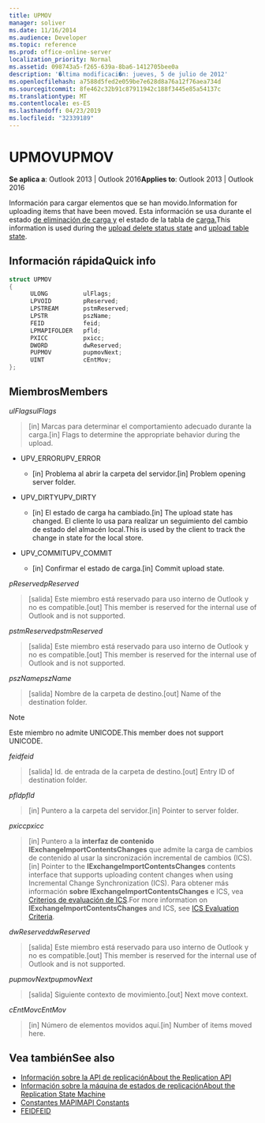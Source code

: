 ```yaml
---
title: UPMOV
manager: soliver
ms.date: 11/16/2014
ms.audience: Developer
ms.topic: reference
ms.prod: office-online-server
localization_priority: Normal
ms.assetid: 098743a5-f265-639a-8ba6-1412705bee0a
description: '�ltima modificaci�n: jueves, 5 de julio de 2012'
ms.openlocfilehash: a7588d5fed2e059be7e628d8a76a12f76aea734d
ms.sourcegitcommit: 8fe462c32b91c87911942c188f3445e85a54137c
ms.translationtype: MT
ms.contentlocale: es-ES
ms.lasthandoff: 04/23/2019
ms.locfileid: "32339189"
---
```

# <a name="upmov"></a><span data-ttu-id="da9c2-103">UPMOV</span><span class="sxs-lookup"><span data-stu-id="da9c2-103">UPMOV</span></span>
 
<span data-ttu-id="da9c2-104">**Se aplica a**: Outlook 2013 | Outlook 2016</span><span class="sxs-lookup"><span data-stu-id="da9c2-104">**Applies to**: Outlook 2013 | Outlook 2016</span></span> 
  
<span data-ttu-id="da9c2-105">Información para cargar elementos que se han movido.</span><span class="sxs-lookup"><span data-stu-id="da9c2-105">Information for uploading items that have been moved.</span></span> <span data-ttu-id="da9c2-106">Esta información se usa durante el estado [de eliminación de carga y](upload-delete-status-state.md) el estado de la tabla de [carga.](upload-table-state.md)</span><span class="sxs-lookup"><span data-stu-id="da9c2-106">This information is used during the [upload delete status state](upload-delete-status-state.md) and [upload table state](upload-table-state.md).</span></span>
  
## <a name="quick-info"></a><span data-ttu-id="da9c2-107">Información rápida</span><span class="sxs-lookup"><span data-stu-id="da9c2-107">Quick info</span></span>

```cpp
struct UPMOV 
{ 
      ULONG          ulFlags; 
      LPVOID         pReserved; 
      LPSTREAM       pstmReserved; 
      LPSTR          pszName; 
      FEID           feid; 
      LPMAPIFOLDER   pfld; 
      PXICC          pxicc; 
      DWORD          dwReserved; 
      PUPMOV         pupmovNext; 
      UINT           cEntMov; 
};
```

## <a name="members"></a><span data-ttu-id="da9c2-108">Miembros</span><span class="sxs-lookup"><span data-stu-id="da9c2-108">Members</span></span>

<span data-ttu-id="da9c2-109">_ulFlags_</span><span class="sxs-lookup"><span data-stu-id="da9c2-109">_ulFlags_</span></span>
  
> <span data-ttu-id="da9c2-110">[in] Marcas para determinar el comportamiento adecuado durante la carga.</span><span class="sxs-lookup"><span data-stu-id="da9c2-110">[in] Flags to determine the appropriate behavior during the upload.</span></span>
    
  - <span data-ttu-id="da9c2-111">UPV_ERROR</span><span class="sxs-lookup"><span data-stu-id="da9c2-111">UPV_ERROR</span></span>
    
    - <span data-ttu-id="da9c2-112">[in] Problema al abrir la carpeta del servidor.</span><span class="sxs-lookup"><span data-stu-id="da9c2-112">[in] Problem opening server folder.</span></span>
    
  - <span data-ttu-id="da9c2-113">UPV_DIRTY</span><span class="sxs-lookup"><span data-stu-id="da9c2-113">UPV_DIRTY</span></span>
    
    - <span data-ttu-id="da9c2-114">[in] El estado de carga ha cambiado.</span><span class="sxs-lookup"><span data-stu-id="da9c2-114">[in] The upload state has changed.</span></span> <span data-ttu-id="da9c2-115">El cliente lo usa para realizar un seguimiento del cambio de estado del almacén local.</span><span class="sxs-lookup"><span data-stu-id="da9c2-115">This is used by the client to track the change in state for the local store.</span></span>
    
  - <span data-ttu-id="da9c2-116">UPV_COMMIT</span><span class="sxs-lookup"><span data-stu-id="da9c2-116">UPV_COMMIT</span></span>
    
    - <span data-ttu-id="da9c2-117">[in] Confirmar el estado de carga.</span><span class="sxs-lookup"><span data-stu-id="da9c2-117">[in] Commit upload state.</span></span>
    
<span data-ttu-id="da9c2-118">_pReserved_</span><span class="sxs-lookup"><span data-stu-id="da9c2-118">_pReserved_</span></span>
  
>  <span data-ttu-id="da9c2-119">[salida] Este miembro está reservado para uso interno de Outlook y no es compatible.</span><span class="sxs-lookup"><span data-stu-id="da9c2-119">[out] This member is reserved for the internal use of Outlook and is not supported.</span></span> 
    
<span data-ttu-id="da9c2-120">_pstmReserved_</span><span class="sxs-lookup"><span data-stu-id="da9c2-120">_pstmReserved_</span></span>
  
>  <span data-ttu-id="da9c2-121">[salida] Este miembro está reservado para uso interno de Outlook y no es compatible.</span><span class="sxs-lookup"><span data-stu-id="da9c2-121">[out] This member is reserved for the internal use of Outlook and is not supported.</span></span> 
    
<span data-ttu-id="da9c2-122">_pszName_</span><span class="sxs-lookup"><span data-stu-id="da9c2-122">_pszName_</span></span>
  
>  <span data-ttu-id="da9c2-123">[salida] Nombre de la carpeta de destino.</span><span class="sxs-lookup"><span data-stu-id="da9c2-123">[out] Name of the destination folder.</span></span> 
    
  > [!NOTE]
  > <span data-ttu-id="da9c2-124">Este miembro no admite UNICODE.</span><span class="sxs-lookup"><span data-stu-id="da9c2-124">This member does not support UNICODE.</span></span> 
  
<span data-ttu-id="da9c2-125">_feid_</span><span class="sxs-lookup"><span data-stu-id="da9c2-125">_feid_</span></span>
  
>  <span data-ttu-id="da9c2-126">[salida] Id. de entrada de la carpeta de destino.</span><span class="sxs-lookup"><span data-stu-id="da9c2-126">[out] Entry ID of destination folder.</span></span> 
    
<span data-ttu-id="da9c2-127">_pfld_</span><span class="sxs-lookup"><span data-stu-id="da9c2-127">_pfld_</span></span>
  
>  <span data-ttu-id="da9c2-128">[in] Puntero a la carpeta del servidor.</span><span class="sxs-lookup"><span data-stu-id="da9c2-128">[in] Pointer to server folder.</span></span> 
    
<span data-ttu-id="da9c2-129">_pxicc_</span><span class="sxs-lookup"><span data-stu-id="da9c2-129">_pxicc_</span></span>
  
>  <span data-ttu-id="da9c2-130">[in] Puntero a la **interfaz de contenido IExchangeImportContentsChanges** que admite la carga de cambios de contenido al usar la sincronización incremental de cambios (ICS).</span><span class="sxs-lookup"><span data-stu-id="da9c2-130">[in] Pointer to the **IExchangeImportContentsChanges** contents interface that supports uploading content changes when using Incremental Change Synchronization (ICS).</span></span> <span data-ttu-id="da9c2-131">Para obtener más información **sobre IExchangeImportContentsChanges** e ICS, vea [Criterios de evaluación de ICS](https://msdn.microsoft.com/library/aa579252%28EXCHG.80%29.aspx).</span><span class="sxs-lookup"><span data-stu-id="da9c2-131">For more information on **IExchangeImportContentsChanges** and ICS, see [ICS Evaluation Criteria](https://msdn.microsoft.com/library/aa579252%28EXCHG.80%29.aspx).</span></span>
    
<span data-ttu-id="da9c2-132">_dwReserved_</span><span class="sxs-lookup"><span data-stu-id="da9c2-132">_dwReserved_</span></span>
  
>  <span data-ttu-id="da9c2-133">[salida] Este miembro está reservado para uso interno de Outlook y no es compatible.</span><span class="sxs-lookup"><span data-stu-id="da9c2-133">[out] This member is reserved for the internal use of Outlook and is not supported.</span></span> 
    
<span data-ttu-id="da9c2-134">_pupmovNext_</span><span class="sxs-lookup"><span data-stu-id="da9c2-134">_pupmovNext_</span></span>
  
>  <span data-ttu-id="da9c2-135">[salida] Siguiente contexto de movimiento.</span><span class="sxs-lookup"><span data-stu-id="da9c2-135">[out] Next move context.</span></span> 
    
<span data-ttu-id="da9c2-136">_cEntMov_</span><span class="sxs-lookup"><span data-stu-id="da9c2-136">_cEntMov_</span></span>
  
>  <span data-ttu-id="da9c2-137">[in] Número de elementos movidos aquí.</span><span class="sxs-lookup"><span data-stu-id="da9c2-137">[in] Number of items moved here.</span></span> 
    
## <a name="see-also"></a><span data-ttu-id="da9c2-138">Vea también</span><span class="sxs-lookup"><span data-stu-id="da9c2-138">See also</span></span>

- [<span data-ttu-id="da9c2-139">Información sobre la API de replicación</span><span class="sxs-lookup"><span data-stu-id="da9c2-139">About the Replication API</span></span>](about-the-replication-api.md)
- [<span data-ttu-id="da9c2-140">Información sobre la máquina de estados de replicación</span><span class="sxs-lookup"><span data-stu-id="da9c2-140">About the Replication State Machine</span></span>](about-the-replication-state-machine.md)
- [<span data-ttu-id="da9c2-141">Constantes MAPI</span><span class="sxs-lookup"><span data-stu-id="da9c2-141">MAPI Constants</span></span>](mapi-constants.md)
- [<span data-ttu-id="da9c2-142">FEID</span><span class="sxs-lookup"><span data-stu-id="da9c2-142">FEID</span></span>](feid.md)

